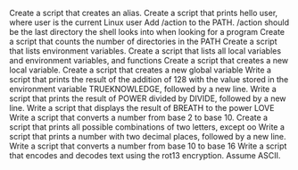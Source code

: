 Create a script that creates an alias.
Create a script that prints hello user, where user is the current Linux user
Add /action to the PATH. /action should be the last directory the shell looks into when looking for a program
Create a script that counts the number of directories in the PATH
Create a script that lists environment variables.
Create a script that lists all local variables and environment variables, and functions
Create a script that creates a new local variable.
Create a script that creates a new global variable
Write a script that prints the result of the addition of 128 with the value stored in the environment variable TRUEKNOWLEDGE, followed by a new line.
Write a script that prints the result of POWER divided by DIVIDE, followed by a new line.
Write a script that displays the result of BREATH to the power LOVE
Write a script that converts a number from base 2 to base 10.
Create a script that prints all possible combinations of two letters, except oo
Write a script that prints a number with two decimal places, followed by a new line.
Write a script that converts a number from base 10 to base 16
Write a script that encodes and decodes text using the rot13 encryption. Assume ASCII.
